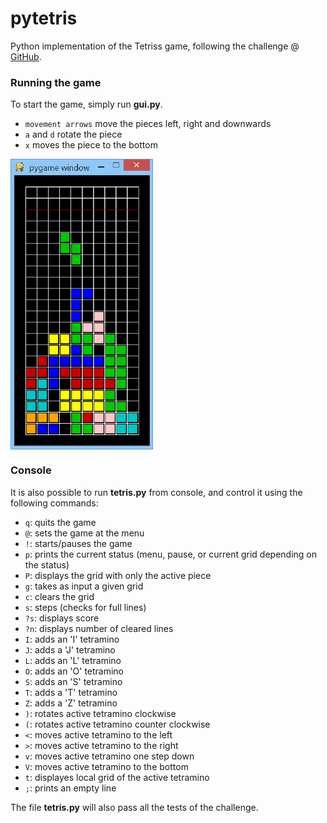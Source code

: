 # pytetris
Python implementation of the Tetriss game, following the challenge @ [GitHub](https://github.com/LearnProgramming/learntris).

### Running the game
To start the game, simply run **gui.py**.
* `movement arrows` move the pieces left, right and downwards
* `a` and `d` rotate the piece
* `x` moves the piece to the bottom

<img align="middle" src="./images/screenshot.png" alt="Screenshot">

### Console

It is also possible to run **tetris.py** from console, and control it using the following commands:
* `q`: quits the game
* `@`: sets the game at the menu
* `!`: starts/pauses the game
* `p`: prints the current status (menu, pause, or current grid depending on the status)
* `P`: displays the grid with only the active piece
* `g`: takes as input a given grid
* `c`: clears the grid
* `s`: steps (checks for full lines)
* `?s`: displays score
* `?n`: displays number of cleared lines
* `I`: adds an 'I' tetramino
* `J`: adds a 'J' tetramino
* `L`: adds an 'L' tetramino
* `O`: adds an 'O' tetramino
* `S`: adds an 'S' tetramino
* `T`: adds a 'T' tetramino
* `Z`: adds a 'Z' tetramino
* `)`: rotates active tetramino clockwise
* `(`: rotates active tetramino counter clockwise
* `<`: moves active tetramino to the left
* `>`: moves active tetramino to the right
* `v`: moves active tetramino one step down
* `V`: moves active tetramino to the bottom
* `t`: displayes local grid of the active tetramino
* `;`: prints an empty line

The file **tetris.py** will also pass all the tests of the challenge.
